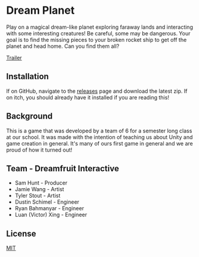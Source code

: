 # Dream Planet

​Play on a magical dream-like planet exploring faraway lands and interacting with some interesting creatures! Be careful, some may be dangerous. Your goal is to find the missing pieces to your broken rocket ship to get off the planet and head home. Can you find them all?

[Trailer](https://www.youtube.com/watch?v=RTaO13VMaoA)

## Installation

If on GitHub, navigate to the [releases](https://github.com/Xerphy/Dream_Planet/releases/) page and download the latest zip. If on itch, you should already have it installed if you are reading this!

## Background

This is a game that was developed by a team of 6 for a semester long class at our school. It was made with the intention of teaching us about Unity and game creation in general. It's many of ours first game in general and we are proud of how it turned out!

## Team - Dreamfruit Interactive
 - Sam Hunt - Producer
 - Jamie Wang - Artist
 - Tyler Stout - Artist
 - Dustin Schimel - Engineer
 - Ryan Bahmanyar - Engineer
 - Luan (Victor) Xing - Engineer

## License
[MIT](https://choosealicense.com/licenses/mit/)
